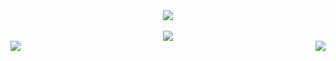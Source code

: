 <div align = "center"> <img src = "https://discord.c99.nl/widget/theme-4/<Ur_Discord_ID>.png"> </div>
<br>
<div align="center"><img src="https://github-profile-trophy.vercel.app/?username=tagotron223&theme=dracula"></div>
<img align="left" src="https://github-readme-stats.vercel.app/api?username=<tagotron223>&theme=tokyonight"><img align="right" src="https://discord.c99.nl/widget/theme-2/732597393446404106.png">
<br>
